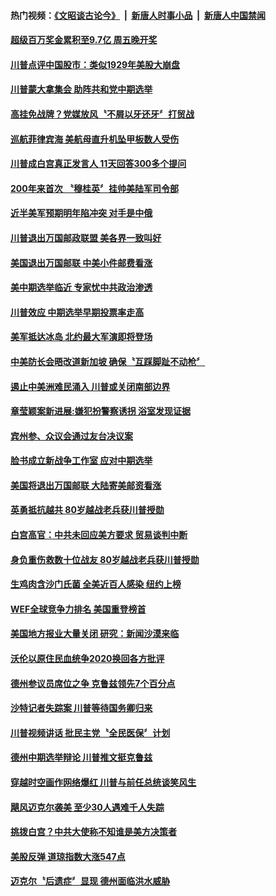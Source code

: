 #### 热门视频：[《文昭谈古论今》](https://github.com/gfw-breaker/wenzhao/blob/master/README.md?t=10192134) &nbsp;|&nbsp; [新唐人时事小品](https://github.com/gfw-breaker/ntdtv-comedy/blob/master/README.md?t=10192134) &nbsp;|&nbsp; [新唐人中国禁闻](https://github.com/gfw-breaker/ntdtv-news/blob/master/README.md?t=10192134)

#### [超级百万奖金累积至9.7亿 周五晚开奖](../pages/news203/a1396062.md?t=10192134) 

#### [川普点评中国股市：类似1929年美股大崩盘](../pages/news203/a1396039.md?t=10192134) 

#### [川普蒙大拿集会  助阵共和党中期选举](../pages/news203/a1396034.md?t=10192134) 

#### [高挂免战牌？党媒放风〝不屑以牙还牙〞打贸战](../pages/news203/a1396033.md?t=10192134) 

#### [巡航菲律宾海  美航母直升机坠甲板数人受伤](../pages/news203/a1396015.md?t=10192134) 

#### [川普成白宫真正发言人 11天回答300多个提问](../pages/news203/a1396000.md?t=10192134) 

#### [200年来首次 〝穆桂英〞挂帅美陆军司令部](../pages/news203/a1395946.md?t=10192134) 

#### [近半美军预期明年陷冲突  对手是中俄](../pages/news203/a1395962.md?t=10192134) 

#### [川普退出万国邮政联盟 美各界一致叫好](../pages/news203/a1395910.md?t=10192134) 

#### [美国退出万国邮联 中美小件邮费看涨](../pages/news203/a1395940.md?t=10192134) 

#### [美中期选举临近  专家忧中共政治渗透](../pages/news203/a1395936.md?t=10192134) 

#### [川普效应 中期选举早期投票率走高](../pages/news203/a1395934.md?t=10192134) 

#### [美军抵达冰岛 北约最大军演即将登场](../pages/news203/a1395911.md?t=10192134) 

#### [中美防长会晤改道新加坡 确保〝互踩脚趾不动枪〞](../pages/news203/a1395912.md?t=10192134) 

#### [遏止中美洲难民涌入  川普或关闭南部边界](../pages/news203/a1395909.md?t=10192134) 

#### [章莹颖案新进展:嫌犯扮警察诱拐  浴室发现证据](../pages/news203/a1395904.md?t=10192134) 

#### [宾州参、众议会通过友台决议案](../pages/news203/a1395903.md?t=10192134) 

#### [脸书成立新战争工作室 应对中期选举](../pages/news203/a1395888.md?t=10192134) 

#### [美国将退出万国邮联 大陆寄美邮资看涨](../pages/news203/a1395885.md?t=10192134) 

#### [英勇抵抗越共 80岁越战老兵获川普授勋](../pages/news203/a1395884.md?t=10192134) 

#### [白宫高官：中共未回应美方要求 贸易谈判中断](../pages/news203/a1395883.md?t=10192134) 

#### [身负重伤救数十位战友  80岁越战老兵获川普授勋](../pages/news203/a1395849.md?t=10192134) 

#### [生鸡肉含沙门氏菌 全美近百人感染 纽约上榜](../pages/news203/a1395805.md?t=10192134) 

#### [WEF全球竞争力排名 美国重登榜首](../pages/news203/a1395788.md?t=10192134) 

#### [美国地方报业大量关闭 研究：新闻沙漠来临](../pages/news203/a1395806.md?t=10192134) 

#### [沃伦以原住民血统争2020换回各方批评](../pages/news203/a1395796.md?t=10192134) 

#### [德州参议员席位之争 克鲁兹领先7个百分点](../pages/news203/a1395790.md?t=10192134) 

#### [沙特记者失踪案 川普等待国务卿归来](../pages/news203/a1395785.md?t=10192134) 

#### [川普视频讲话 批民主党〝全民医保〞计划](../pages/news203/a1395748.md?t=10192134) 

#### [德州中期选举辩论 川普推文挺克鲁兹](../pages/news203/a1395747.md?t=10192134) 

#### [穿越时空画作网络爆红 川普与前任总统谈笑风生](../pages/news203/a1395730.md?t=10192134) 

#### [飓风迈克尔袭美 至少30人遇难千人失踪](../pages/news203/a1395699.md?t=10192134) 

#### [挑拨白宫？中共大使称不知谁是美方决策者](../pages/news203/a1395600.md?t=10192134) 

#### [美股反弹 道琼指数大涨547点](../pages/news203/a1395665.md?t=10192134) 

#### [迈克尔〝后遗症〞显现 德州面临洪水威胁](../pages/news203/a1395645.md?t=10192134) 

